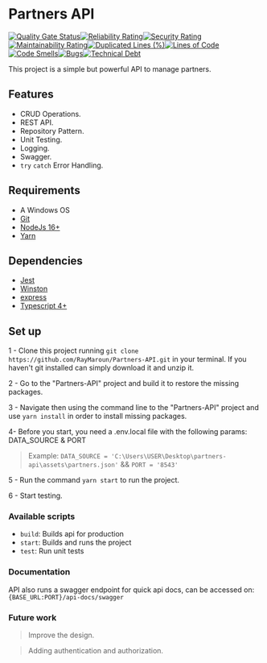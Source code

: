 # Partners API

[![Quality Gate Status](https://sonarcloud.io/api/project_badges/measure?project=RayMaroun_Partners-API&metric=alert_status)](https://sonarcloud.io/summary/new_code?id=RayMaroun_Partners-API)[![Reliability Rating](https://sonarcloud.io/api/project_badges/measure?project=RayMaroun_Partners-API&metric=reliability_rating)](https://sonarcloud.io/summary/new_code?id=RayMaroun_Partners-API)[![Security Rating](https://sonarcloud.io/api/project_badges/measure?project=RayMaroun_Partners-API&metric=security_rating)](https://sonarcloud.io/summary/new_code?id=RayMaroun_Partners-API)[![Maintainability Rating](https://sonarcloud.io/api/project_badges/measure?project=RayMaroun_Partners-API&metric=sqale_rating)](https://sonarcloud.io/summary/new_code?id=RayMaroun_Partners-API)[![Duplicated Lines (%)](https://sonarcloud.io/api/project_badges/measure?project=RayMaroun_Partners-API&metric=duplicated_lines_density)](https://sonarcloud.io/summary/new_code?id=RayMaroun_Partners-API)[![Lines of Code](https://sonarcloud.io/api/project_badges/measure?project=RayMaroun_Partners-API&metric=ncloc)](https://sonarcloud.io/summary/new_code?id=RayMaroun_Partners-API)[![Code Smells](https://sonarcloud.io/api/project_badges/measure?project=RayMaroun_Partners-API&metric=code_smells)](https://sonarcloud.io/summary/new_code?id=RayMaroun_Partners-API)[![Bugs](https://sonarcloud.io/api/project_badges/measure?project=RayMaroun_Partners-API&metric=bugs)](https://sonarcloud.io/summary/new_code?id=RayMaroun_Partners-API)[![Technical Debt](https://sonarcloud.io/api/project_badges/measure?project=RayMaroun_Partners-API&metric=sqale_index)](https://sonarcloud.io/summary/new_code?id=RayMaroun_Partners-API)

This project is a simple but powerful API to manage partners.

## Features

- CRUD Operations.
- REST API.
- Repository Pattern.
- Unit Testing.
- Logging.
- Swagger.
- `try` `catch` Error Handling.

## Requirements

- A Windows OS
- [Git](https://github.com/git/git)
- [NodeJs 16+](https://nodejs.org/en/)
- [Yarn](https://yarnpkg.com/)

## Dependencies

- [Jest](https://github.com/facebook/jest)
- [Winston](https://github.com/winstonjs/winston)
- [express](https://github.com/expressjs/express)
- [Typescript 4+](https://www.typescriptlang.org/)

## Set up

1 - Clone this project running `git clone https://github.com/RayMaroun/Partners-API.git` in your terminal. If you haven't git installed can simply download it and unzip it.

2 - Go to the "Partners-API" project and build it to restore the missing packages.

3 - Navigate then using the command line to the "Partners-API" project and use `yarn install` in order to install missing packages.

4-  Before you start, you need a .env.local file with the following params: DATA_SOURCE & PORT
>   Example: `DATA_SOURCE = 'C:\Users\USER\Desktop\partners-api\assets\partners.json'` && `PORT = '8543'`

5 - Run the command `yarn start` to run the project.

6 - Start testing.

### Available scripts

- `build`: Builds api for production
- `start`: Builds and runs the project
- `test`: Run unit tests

### Documentation

API also runs a swagger endpoint for quick api docs, can be accessed on: `{BASE_URL:PORT}/api-docs/swagger`

### Future work

> Improve the design.

> Adding authentication and authorization.